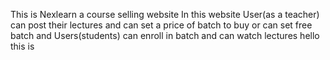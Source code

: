 This is Nexlearn a course selling website 
In this website User(as a teacher) can post their lectures and can set a price of batch to buy or can set free batch and Users(students) can enroll in batch and can watch lectures 
hello this is 
